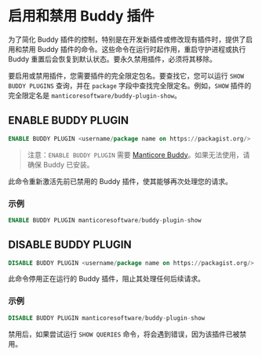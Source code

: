 # 启用和禁用 Buddy 插件

为了简化 Buddy 插件的控制，特别是在开发新插件或修改现有插件时，提供了启用和禁用 Buddy 插件的命令。这些命令在运行时起作用，重启守护进程或执行 Buddy 重置后会恢复到默认状态。要永久禁用插件，必须将其移除。

要启用或禁用插件，您需要插件的完全限定包名。要查找它，您可以运行 `SHOW BUDDY PLUGINS` 查询，并在 `package` 字段中查找完全限定名。例如，`SHOW` 插件的完全限定名是 `manticoresoftware/buddy-plugin-show`。

<!-- example enable_buddy_plugin -->
## ENABLE BUDDY PLUGIN

```sql
ENABLE BUDDY PLUGIN <username/package name on https://packagist.org/>
```

> 注意：`ENABLE BUDDY PLUGIN` 需要 [Manticore Buddy](../../../Installation/Manticore_Buddy.md)。如果无法使用，请确保 Buddy 已安装。

此命令重新激活先前已禁用的 Buddy 插件，使其能够再次处理您的请求。

<!-- intro -->
### 示例

<!-- request SQL -->
```sql
ENABLE BUDDY PLUGIN manticoresoftware/buddy-plugin-show
```
<!-- end -->

<!-- example disable_buddy_plugin -->
## DISABLE BUDDY PLUGIN

```sql
DISABLE BUDDY PLUGIN <username/package name on https://packagist.org/>
```

此命令停用正在运行的 Buddy 插件，阻止其处理任何后续请求。

<!-- intro -->
### 示例

<!-- request SQL -->
```sql
DISABLE BUDDY PLUGIN manticoresoftware/buddy-plugin-show
```

禁用后，如果尝试运行 `SHOW QUERIES` 命令，将会遇到错误，因为该插件已被禁用。
<!-- end -->

